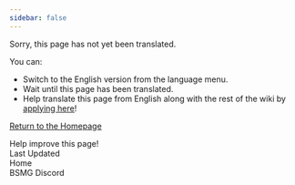 ```yaml
---
sidebar: false
---
```


<!-- Disable header rule to hide page from search -->
<!-- markdownlint-disable MD041 -->
Sorry, this page has not yet been translated.

You can:

* Switch to the English version from the language menu.
* Wait until this page has been translated.
* Help translate this page from English along with the rest of the wiki by [applying here](https://forms.gle/e3BqA3poMjESARe76)!

[Return to the Homepage](/)

Help improve this page!  
Last Updated  
Home  
BSMG Discord
